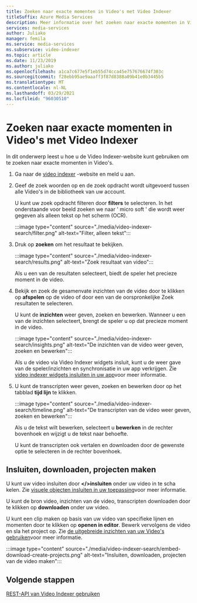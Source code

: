 ```yaml
---
title: Zoeken naar exacte momenten in Video's met Video Indexer
titleSuffix: Azure Media Services
description: Meer informatie over het zoeken naar exacte momenten in Video's met behulp van Video Indexer.
services: media-services
author: Juliako
manager: femila
ms.service: media-services
ms.subservice: video-indexer
ms.topic: article
ms.date: 11/23/2019
ms.author: juliako
ms.openlocfilehash: a1ca7c677e5f1eb55d74cca45e757676674f303c
ms.sourcegitcommit: f28ebb95ae9aaaff3f87d8388a09b41e0b3445b5
ms.translationtype: MT
ms.contentlocale: nl-NL
ms.lasthandoff: 03/29/2021
ms.locfileid: "96030510"
---
```

# <a name="search-for-exact-moments-in-videos-with-video-indexer"></a>Zoeken naar exacte momenten in Video's met Video Indexer

In dit onderwerp leest u hoe u de Video Indexer-website kunt gebruiken om te zoeken naar exacte momenten in Video's.

1. Ga naar de [video indexer](https://www.videoindexer.ai/) -website en meld u aan.
1. Geef de zoek woorden op en de zoek opdracht wordt uitgevoerd tussen alle Video's in de bibliotheek van uw account. 

    U kunt uw zoek opdracht filteren door **filters** te selecteren. In het onderstaande voor beeld zoeken we naar ' micro soft ' die wordt weer gegeven als alleen tekst op het scherm (OCR).

    :::image type="content" source="./media/video-indexer-search/filter.png" alt-text="Filter, alleen tekst":::
1. Druk op **zoeken** om het resultaat te bekijken.

    :::image type="content" source="./media/video-indexer-search/results.png" alt-text="Zoek resultaat van video":::

    Als u een van de resultaten selecteert, biedt de speler het precieze moment in de video.
1. Bekijk en zoek de gesamenvate inzichten van de video door te klikken op **afspelen** op de video of door een van de oorspronkelijke Zoek resultaten te selecteren. 

    U kunt de **inzichten** weer geven, zoeken en bewerken. Wanneer u een van de inzichten selecteert, brengt de speler u op dat precieze moment in de video.  

    :::image type="content" source="./media/video-indexer-search/insights.png" alt-text="De inzichten van de video weer geven, zoeken en bewerken":::

    Als u de video via Video Indexer widgets insluit, kunt u de weer gave van de speler/inzichten en synchronisatie in uw app verkrijgen. Zie [video indexer widgets insluiten in uw app](video-indexer-embed-widgets.md)voor meer informatie.
1. U kunt de transcripten weer geven, zoeken en bewerken door op het tabblad **tijd lijn** te klikken. 

    :::image type="content" source="./media/video-indexer-search/timeline.png" alt-text="De transcripten van de video weer geven, zoeken en bewerken":::

    Als u de tekst wilt bewerken, selecteert u **bewerken** in de rechter bovenhoek en wijzigt u de tekst naar behoefte. 

    U kunt de transcripten ook vertalen en downloaden door de gewenste optie te selecteren in de rechter bovenhoek. 

## <a name="embed-download-create-projects"></a>Insluiten, downloaden, projecten maken

U kunt uw video insluiten door **</>insluiten** onder uw video in te scha kelen. Zie [visuele objecten insluiten in uw toepassing](video-indexer-embed-widgets.md)voor meer informatie.

U kunt de bron video, inzichten van de video, transcripten downloaden door te klikken op **downloaden** onder uw video.

U kunt een clip maken op basis van uw video van specifieke lijnen en momenten door te klikken op **openen in editor**. Bewerk vervolgens de video en sla het project op. Zie [de uitgebreide inzichten van uw Video's gebruiken](use-editor-create-project.md)voor meer informatie.

:::image type="content" source="./media/video-indexer-search/embed-download-create-projects.png" alt-text="Insluiten, downloaden, projecten van de video maken":::

## <a name="next-steps"></a>Volgende stappen

[REST-API van Video Indexer gebruiken](video-indexer-use-apis.md)
